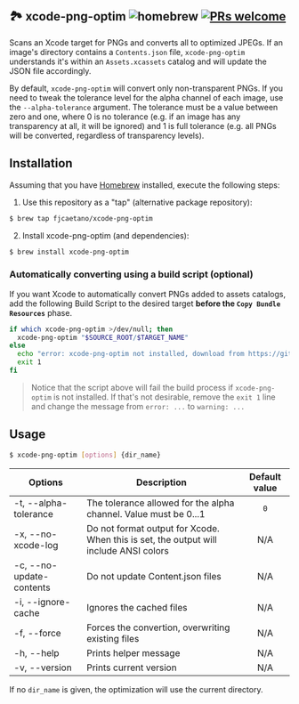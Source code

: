 🏞  xcode-png-optim ![homebrew][1] [![PRs welcome][2]](https://github.com/fjcaetano/xcode-png-optim/pulls)
---

Scans an Xcode target for PNGs and converts all to optimized JPEGs. If an image's directory contains a `Contents.json` file, `xcode-png-optim` understands it's within an `Assets.xcassets` catalog and will update the JSON file accordingly.

By default, `xcode-png-optim` will convert only non-transparent PNGs. If you need to tweak the tolerance level for the alpha channel of each image, use the `--alpha-tolerance` argument. The tolerance must be a value between zero and one, where 0 is no tolerance (e.g. if an image has any transparency at all, it will be ignored) and 1 is full tolerance (e.g. all PNGs will be converted, regardless of transparency levels).

## Installation 

Assuming that you have [Homebrew](https://brew.sh/) installed, execute the following steps:

1. Use this repository as a "tap" (alternative package repository):

```sh
$ brew tap fjcaetano/xcode-png-optim
```

2. Install xcode-png-optim (and dependencies):

```sh
$ brew install xcode-png-optim
```

### Automatically converting using a build script (optional)

If you want Xcode to automatically convert PNGs added to assets catalogs, add the following Build Script to the desired target **before the `Copy Bundle Resources`** phase.

```sh
if which xcode-png-optim >/dev/null; then
  xcode-png-optim "$SOURCE_ROOT/$TARGET_NAME"
else
  echo "error: xcode-png-optim not installed, download from https://github.com/fjcaetano/xcode-png-optim"
  exit 1
fi
```
> Notice that the script above will fail the build process if `xcode-png-optim` is not installed. If that's not desirable, remove the `exit 1` line and change the message from `error: ...` to `warning: ...`

## Usage

```sh
$ xcode-png-optim [options] {dir_name}
```

| Options                  | Description                       | Default value |
| ------------------------ | --------------------------------- | :-----------: |
| -t, --alpha-tolerance    | The tolerance allowed for the alpha channel. Value must be 0...1 | `0` |
| -x, --no-xcode-log       | Do not format output for Xcode. When this is set, the output will include ANSI colors | N/A |
| -c, --no-update-contents | Do not update Content.json files  |      N/A      |
| -i, --ignore-cache       | Ignores the cached files          |      N/A      |
| -f, --force              | Forces the convertion, overwriting existing files | N/A |
| -h, --help               | Prints helper message             |      N/A      |
| -v, --version            | Prints current version            |      N/A      |

If no `dir_name` is given, the optimization will use the current directory.

[1]: https://img.shields.io/github/tag/fjcaetano/xcode-png-optim?color=orange&label=homebrew
[2]: https://img.shields.io/badge/PRs-welcome-brightgreen.svg